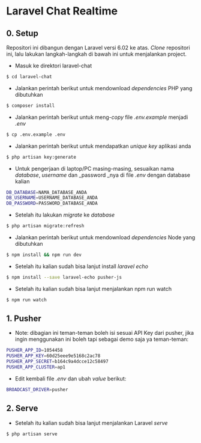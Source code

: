 # Laravel Chat Realtime

## 0. Setup
Repositori ini dibangun dengan Laravel versi 6.02 ke atas. _Clone_ repositori ini, lalu lakukan langkah-langkah di bawah ini untuk menjalankan project. 

* Masuk ke direktori laravel-chat
```bash
$ cd laravel-chat
```

* Jalankan perintah berikut untuk mendownload _dependencies_ PHP yang dibutuhkan
```bash
$ composer install
```

* Jalankan perintah berikut untuk meng-_copy_ file _.env.example_ menjadi _.env_
```bash
$ cp .env.example .env
```

* Jalankan perintah berikut untuk mendapatkan _unique key_ aplikasi anda
```bash
$ php artisan key:generate
```

* Untuk pengerjaan di laptop/PC masing-masing, sesuaikan nama _database_, _username_ dan _password _nya di file _.env_ dengan database kalian
```bash
DB_DATABASE=NAMA_DATABASE_ANDA
DB_USERNAME=USERNAME_DATABASE_ANDA
DB_PASSWORD=PASSWORD_DATABASE_ANDA
```

* Setelah itu lakukan _migrate_ ke _database_
```bash
$ php artisan migrate:refresh
```

* Jalankan perintah berikut untuk mendownload _dependencies_ Node yang dibutuhkan 
```bash
$ npm install && npm run dev
```

* Setelah itu kalian sudah bisa lanjut install _laravel echo_ 
```bash
$ npm install --save laravel-echo pusher-js
```

* Setelah itu kalian sudah bisa lanjut menjalankan npm run watch 
```bash
$ npm run watch
```

## 1. Pusher
* Note: dibagian ini teman-teman boleh isi sesuai API Key dari pusher,
jika ingin menggunakan ini boleh tapi sebagai demo saja ya teman-teman:
```bash
PUSHER_APP_ID=1054458
PUSHER_APP_KEY=60d25eee9e5168c2ac78
PUSHER_APP_SECRET=b164c9a4dcce12c58497
PUSHER_APP_CLUSTER=ap1
```

* Edit kembali file _.env_ dan ubah _value_ berikut:
```bash
BROADCAST_DRIVER=pusher
```

## 2. Serve
* Setelah itu kalian sudah bisa lanjut menjalankan Laravel _serve_
```bash
$ php artisan serve
```
